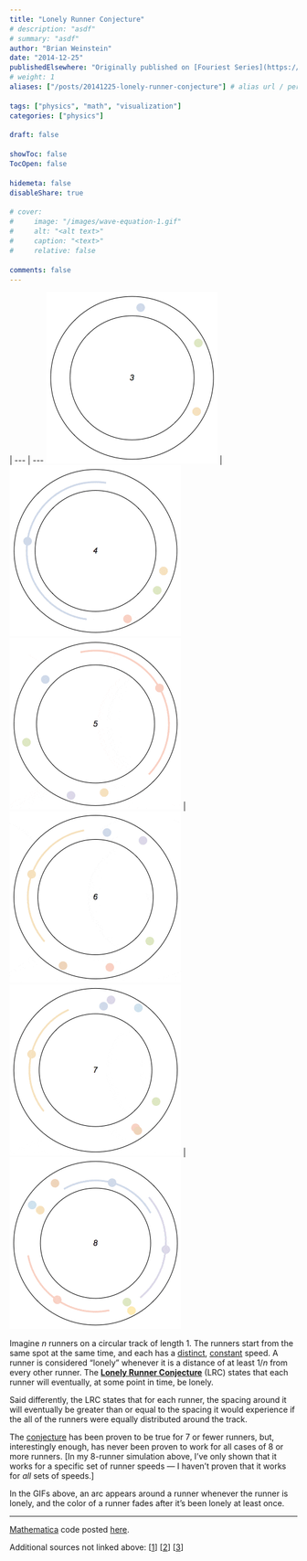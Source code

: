 ```yaml
---
title: "Lonely Runner Conjecture"
# description: "asdf"
# summary: "asdf"
author: "Brian Weinstein"
date: "2014-12-25"
publishedElsewhere: "Originally published on [Fouriest Series](https://fouriestseries.tumblr.com/post/106167251583/lonely-runner-conjecture)"
# weight: 1
aliases: ["/posts/20141225-lonely-runner-conjecture"] # alias url / permalink

tags: ["physics", "math", "visualization"]
categories: ["physics"]

draft: false

showToc: false
TocOpen: false

hidemeta: false
disableShare: true

# cover:
#     image: "/images/wave-equation-1.gif"
#     alt: "<alt text>"
#     caption: "<text>"
#     relative: false

comments: false
---
```


<!-- create a table for side by side images -->
 |
--- | ---
![](/images/lonely-runner-3.gif) | ![](/images/lonely-runner-4.gif)
![](/images/lonely-runner-5.gif) | ![](/images/lonely-runner-6.gif)
![](/images/lonely-runner-7.gif) | ![](/images/lonely-runner-8.gif)


Imagine _n_ runners on a circular track of length 1. The runners start from the same spot at the same time, and each has a [distinct](http://en.wikipedia.org/wiki/Distinct), [constant](http://en.wikipedia.org/wiki/Constant_(mathematics)) speed. A runner is considered “lonely” whenever it is a distance of at least 1/_n_ from every other runner. The **[Lonely Runner Conjecture](http://en.wikipedia.org/wiki/Lonely_runner_conjecture)** (LRC) states that each runner will eventually, at some point in time, be lonely.

Said differently, the LRC states that for each runner, the spacing around it will eventually be greater than or equal to the spacing it would experience if the all of the runners were equally distributed around the track.

The [conjecture](http://en.wikipedia.org/wiki/Conjecture) has been proven to be true for 7 or fewer runners, but, interestingly enough, has never been proven to work for all cases of 8 or more runners. [In my 8-runner simulation above, I’ve only shown that it works for a specific set of runner speeds — I haven’t proven that it works for _all_ sets of speeds.]

In the GIFs above, an arc appears around a runner whenever the runner is lonely, and the color of a runner fades after it’s been lonely at least once.

---

[Mathematica](http://www.wolfram.com/mathematica/) code posted [here](https://gist.github.com/BrianWeinstein/cf875cdf57c7c6a0c282).

Additional sources not linked above: [[1](http://arxiv.org/abs/0710.4495)] [[2](http://rjlipton.wordpress.com/2012/01/28/the-lonely-runner-conjecture/)] [[3](http://stathletics.tumblr.com/post/21662762724/the-lonely-runner-conjecture)]
